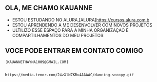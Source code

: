  ## OLA, ME CHAMO KAUANNE

 - ESTOU ESTUDANDO NO ALURA,[ALURA]https://cursos.alura.com.b
 - ESTOU APRENDENDO A ME DESENVOLVER COM NOVOS PROJETOS
 - ULTILIZO ESSE ESPAÇO PARA A MINHA ORGANIZAÇAO E COMPARTILHAMENTOS DO MEU PROJETOS

  ## VOCE PODE ENTRAR EM CONTATO COMIGO

    [KAUANNETHAYNA1009@GMAIL.COM]


    https://media.tenor.com/24zXlN7KRu4AAAAC/dancing-snoopy.gif
